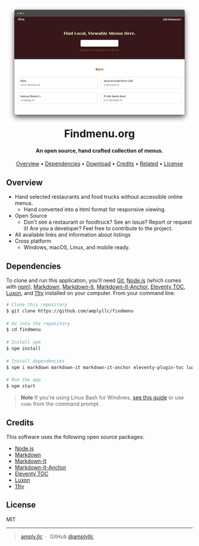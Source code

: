<h1 align="center">
  <br>
  <a href="http://findmenu.org"><img src="https://github.com/amplyllc/findmenu/blob/main/src/assets/img/findmenu.png" alt="Findmenu.org" width="500"></a>
  <br>
  Findmenu.org
  <br>
</h1>

<h4 align="center">An open source, hand crafted collection of menus.</h4>

<!-- <p align="center">
  <a href="https://">
    <img src="https://img.shields.io/badge/$-donate-ff69b4.svg?maxAge=2592000&amp;style=flat">
  </a>
</p> -->

<p align="center">
  <a href="#overview">Overview</a> •
  <a href="#dependencies">Dependencies</a> •
  <a href="#download">Download</a> •
  <a href="#credits">Credits</a> •
  <a href="#related">Related</a> •
  <a href="#license">License</a>
</p>

<!-- ![screenshot]() -->

## Overview

* Hand selected restaurants and food trucks without accessible online menus.
  - Hand converted into a html format for responsive viewing.
* Open Source
  - Don't see a restaurant or foodtruck? See an issue? Report or request it! Are you a developer? Feel free to contribute to the project.
* All available links and information about listings
* Cross platform
  - Windows, macOS, Linux, and mobile ready.

## Dependencies

To clone and run this application, you'll need [Git](https://git-scm.com), [Node.js](https://nodejs.org/en/download/) (which comes with [npm](http://npmjs.com)), [Markdown](https://www.npmjs.com/package/markdown), [Markdown-It](https://www.npmjs.com/package/markdown-t), [Markdown-It-Anchor](https://www.npmjs.com/package/markdown-it-anchor), [Eleventy TOC](https://www.npmjs.com/package/eleventy-plugin-toc), [Luxon](https://www.npmjs.com/package/luxon), and [11ty](https://11ty.dev) installed on your computer. From your command line:

```bash
# Clone this repository
$ git clone https://github.com/amplyllc/findmenu

# Go into the repository
$ cd findmenu

# Install npm
$ npm install

# Install dependencies
$ npm i markdown markdown-it markdown-it-anchor eleventy-plugin-toc luxon --save-dev

# Run the app
$ npm start
```

> **Note**
> If you're using Linux Bash for Windows, [see this guide](https://www.howtogeek.com/261575/how-to-run-graphical-linux-desktop-applications-from-windows-10s-bash-shell/) or use `node` from the command prompt.


<!-- ## Download

You can [download](https://github.com/amplyllc/findmenu/releases/tag/v1.0) the latest installable version of Findmenu. -->

## Credits

This software uses the following open source packages:

- [Node.js](https://nodejs.org/en/download/)
- [Markdown](https://www.npmjs.com/package/markdown)
- [Markdown-It](https://www.npmjs.com/package/markdown-t)
- [Markdown-It-Anchor](https://www.npmjs.com/package/markdown-it-anchor)
- [Eleventy TOC](https://www.npmjs.com/package/eleventy-plugin-toc)
- [Luxon](https://www.npmjs.com/package/luxon)
- [11ty](https://11ty.dev)

<!-- ## Support

<a href="https://www.buymeacoffee.com/" target="_blank"><img src="https://www.buymeacoffee.com/assets/img/custom_images/purple_img.png" alt="Buy Me A Coffee" style="height: 41px !important;width: 174px !important;box-shadow: 0px 3px 2px 0px rgba(190, 190, 190, 0.5) !important;-webkit-box-shadow: 0px 3px 2px 0px rgba(190, 190, 190, 0.5) !important;" ></a>

<p>Or</p> 

<a href="https://www.patreon.com/">
	<img src="https://c5.patreon.com/external/logo/become_a_patron_button@2x.png" width="160">
</a> -->

## License

MIT

---

> [amply.llc](https://amply.llc) &nbsp;&middot;&nbsp;
> GitHub [@amplyllc](https://github.com/amplyllc) 



